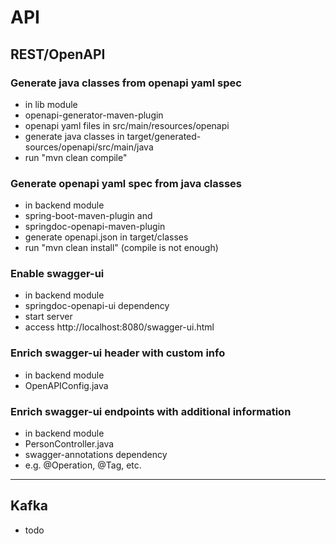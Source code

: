 
# API

## REST/OpenAPI

### Generate java classes from openapi yaml spec
- in lib module
- openapi-generator-maven-plugin
- openapi yaml files in src/main/resources/openapi
- generate java classes in target/generated-sources/openapi/src/main/java
- run "mvn clean compile"

### Generate openapi yaml spec from java classes
- in backend module
- spring-boot-maven-plugin and
- springdoc-openapi-maven-plugin
- generate openapi.json in target/classes
- run "mvn clean install" (compile is not enough)

### Enable swagger-ui
- in backend module
- springdoc-openapi-ui dependency
- start server
- access http://localhost:8080/swagger-ui.html

### Enrich swagger-ui header with custom info
- in backend module
- OpenAPIConfig.java

### Enrich swagger-ui endpoints with additional information
- in backend module
- PersonController.java
- swagger-annotations dependency
- e.g. @Operation, @Tag, etc.

---

## Kafka

- todo